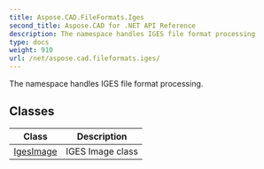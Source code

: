 ```yaml
---
title: Aspose.CAD.FileFormats.Iges
second_title: Aspose.CAD for .NET API Reference
description: The namespace handles IGES file format processing
type: docs
weight: 910
url: /net/aspose.cad.fileformats.iges/
---
```

The namespace handles IGES file format processing.

## Classes

| Class | Description |
| --- | --- |
| [IgesImage](./igesimage/) | IGES Image class |


